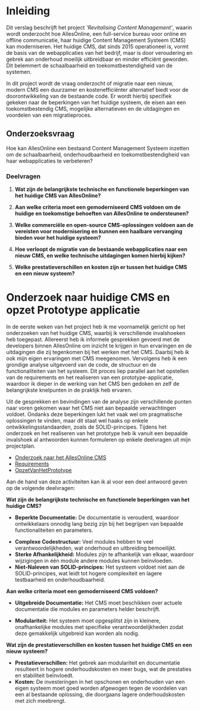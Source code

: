 # Inleiding

Dit verslag beschrijft het project _'Revitalising Content Management'_, waarin wordt onderzocht hoe AllesOnline, een full-service bureau voor online en offline communicatie, haar huidige Content Management Systeem (CMS) kan moderniseren. Het huidige CMS, dat sinds 2015 operationeel is, vormt de basis van de webapplicaties van het bedrijf, maar is door veroudering en gebrek aan onderhoud moeilijk uitbreidbaar en minder efficiënt geworden. Dit belemmert de schaalbaarheid en toekomstbestendigheid van de systemen.

In dit project wordt de vraag onderzocht of migratie naar een nieuw, modern CMS een duurzamer en kostenefficiënter alternatief biedt voor de doorontwikkeling van de bestaande code. Er wordt hierbij specifiek gekeken naar de beperkingen van het huidige systeem, de eisen aan een toekomstbestendig CMS, mogelijke alternatieven en de uitdagingen en voordelen van een migratieproces.

## Onderzoeksvraag
 Hoe kan AllesOnline een bestaand Content Management Systeem inzetten om de schaalbaarheid, onderhoudbaarheid en toekomstbestendigheid van haar webapplicaties te verbeteren?
### Deelvragen

1. **Wat zijn de belangrijkste technische en functionele beperkingen van het huidige CMS van AllesOnline?**
    
2. **Aan welke criteria moet een gemoderniseerd CMS voldoen om de huidige en toekomstige behoeften van AllesOnline te ondersteunen?**
    
3. **Welke commerciële en open-source CMS-oplossingen voldoen aan de vereisten voor modernisering en kunnen een haalbare vervanging bieden voor het huidige systeem?**
    
4. **Hoe verloopt de migratie van de bestaande webapplicaties naar een nieuw CMS, en welke technische uitdagingen komen hierbij kijken?**
    
5. **Welke prestatieverschillen en kosten zijn er tussen het huidige CMS en een nieuw systeem?**
     

# Onderzoek naar huidige CMS en opzet Prototype applicatie

In de eerste weken van het project heb ik me voornamelijk gericht op het onderzoeken van het huidige CMS, waarbij ik verschillende invalshoeken heb toegepast. Allereerst heb ik informele gesprekken gevoerd met de developers binnen AllesOnline om inzicht te krijgen in hun ervaringen en de uitdagingen die zij tegenkomen bij het werken met het CMS. Daarbij heb ik ook mijn eigen ervaringen met CMS meegenomen. Vervolgens heb ik een grondige analyse uitgevoerd van de code, de structuur en de functionaliteiten van het systeem. Dit proces liep parallel aan het opstellen van de requirements en het realiseren van een prototype-applicatie, waardoor ik dieper in de werking van het CMS ben gedoken en zelf de belangrijkste knelpunten in de praktijk heb ervaren.

Uit de gesprekken en bevindingen van de analyse zijn verschillende punten naar voren gekomen waar het CMS niet aan bepaalde verwachtingen voldoet. Ondanks deze beperkingen lukt het vaak wel om pragmatische oplossingen te vinden, maar dit staat wel haaks op enkele ontwikkelingsstandaarden, zoals de SOLID-principes. Tijdens het onderzoek en het realiseren van het prototype heb ik vanuit een bepaalde invalshoek al antwoorden kunnen formuleren op enkele deelvragen uit mijn projectplan.

* [Onderzoek naar het AllesOnline CMS](OnderzoekNaarHetAOCms.md)
* [Requirements](Requirements.md)
* [OpzetVanHetPrototype](OpzetVanHetPrototype.md)

Aan de hand van deze activiteiten kan ik al voor een deel antwoord geven op de volgende deelvragen: 
 
__Wat zijn de belangrijkste technische en functionele beperkingen van het huidige CMS?__
* **Beperkte Documentatie:** De documentatie is verouderd, waardoor ontwikkelaars onnodig lang bezig zijn bij het begrijpen van bepaalde functionaliteiten en parameters.
- **Complexe Codestructuur:** Veel modules hebben te veel verantwoordelijkheden, wat onderhoud en uitbreiding bemoeilijkt.
- **Sterke Afhankelijkheid:** Modules zijn te afhankelijk van elkaar, waardoor wijzigingen in één module andere modules kunnen beïnvloeden.
- **Niet-Naleven van SOLID-principes:** Het systeem voldoet niet aan de SOLID-principes, wat leidt tot hogere complexiteit en lagere testbaarheid en onderhoudbaarheid.

__Aan welke criteria moet een gemoderniseerd CMS voldoen?__
* **Uitgebreide Documentatie:** Het CMS moet beschikken over actuele documentatie die modules en parameters helder beschrijft.
- **Modulariteit:** Het systeem moet opgesplitst zijn in kleinere, onafhankelijke modules met specifieke verantwoordelijkheden zodat deze gemakkelijk uitgebreid kan worden als nodig.

__Wat zijn de prestatieverschillen en kosten tussen het huidige CMS en een nieuw systeem?__
* **Prestatieverschillen:** Het gebrek aan modulariteit en documentatie resulteert in hogere onderhoudskosten en meer bugs, wat de prestaties en stabiliteit beïnvloedt.
* **Kosten:** De investeringen in het opschonen en onderhouden van een eigen systeem moet goed worden afgewogen tegen de voordelen van een al bestaande oplossing, die doorgaans lagere onderhoudskosten met zich meebrengt.
